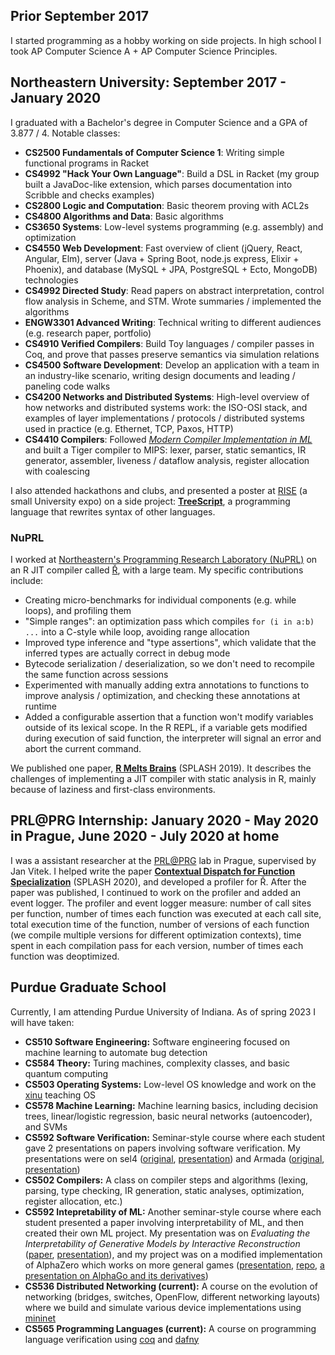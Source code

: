 ## Prior September 2017

I started programming as a hobby working on side projects. In high school I took AP Computer Science A + AP Computer Science Principles.

## Northeastern University: September 2017 - January 2020

I graduated with a Bachelor's degree in Computer Science and a GPA of 3.877 / 4. Notable classes:

- **CS2500 Fundamentals of Computer Science 1**: Writing simple functional programs in Racket
- **CS4992 "Hack Your Own Language"**: Build a DSL in Racket (my group built a JavaDoc-like extension, which parses documentation into Scribble and checks examples)
- **CS2800 Logic and Computation**: Basic theorem proving with ACL2s
- **CS4800 Algorithms and Data**: Basic algorithms
- **CS3650 Systems**: Low-level systems programming (e.g. assembly) and optimization
- **CS4550 Web Development**: Fast overview of client (jQuery, React, Angular, Elm), server (Java + Spring Boot, node.js express, Elixir + Phoenix), and database (MySQL + JPA, PostgreSQL + Ecto, MongoDB) technologies
- **CS4992 Directed Study**: Read papers on abstract interpretation, control flow analysis in Scheme, and STM. Wrote summaries / implemented the algorithms
- **ENGW3301 Advanced Writing**: Technical writing to different audiences (e.g. research paper, portfolio)
- **CS4910 Verified Compilers**: Build Toy languages / compiler passes in Coq, and prove that passes preserve semantics via simulation relations
- **CS4500 Software Development**: Develop an application with a team in an industry-like scenario, writing design documents and leading / paneling code walks
- **CS4200 Networks and Distributed Systems**: High-level overview of how networks and distributed systems work: the ISO-OSI stack, and examples of layer implementations / protocols / distributed systems used in practice (e.g. Ethernet, TCP, Paxos, HTTP)
- **CS4410 Compilers**: Followed *[Modern Compiler Implementation in ML](https://www.amazon.com/Modern-Compiler-Implementation-Andrew-Appel-ebook/dp/B00D2WQAE8)* and built a Tiger compiler to MIPS: lexer, parser, static semantics, IR generator, assembler, liveness / dataflow analysis, register allocation with coalescing

I also attended hackathons and clubs, and presented a poster at [RISE](https://www.northeastern.edu/rise/) (a small University expo) on a side project: [**TreeScript**](https://github.com/jakobeha/treescript), a programming language that rewrites syntax of other languages.

### NuPRL

I worked at [Northeastern's Programming Research Laboratory (NuPRL)](http://prl.ccs.neu.edu/) on an R JIT compiler called [Ř](https://github.com/reactorlabs/rir), with a large team. My specific contributions include:

- Creating micro-benchmarks for individual components (e.g. while loops), and profiling them
- "Simple ranges": an optimization pass which compiles `for (i in a:b) ...` into a C-style while loop, avoiding range allocation
- Improved type inference and "type assertions", which validate that the inferred types are actually correct in debug mode
- Bytecode serialization / deserialization, so we don't need to recompile the same function across sessions
- Experimented with manually adding extra annotations to functions to improve analysis / optimization, and checking these annotations at runtime
- Added a configurable assertion that a function won't modify variables outside of its lexical scope. In the R REPL, if a variable gets modified during execution of said function, the interpreter will signal an error and abort the current command.

We published one paper, **[R Melts Brains](https://arxiv.org/abs/1907.05118)** (SPLASH 2019). It describes the challenges of implementing a JIT compiler with static analysis in R, mainly because of laziness and first-class environments.

## PRL@PRG Internship: January 2020 - May 2020 in Prague, June 2020 - July 2020 at home

I was a assistant researcher at the [<PRL@PRG>](https://prl-prg.github.io/) lab in Prague, supervised by Jan Vitek. I helped write the paper **[Contextual Dispatch for Function Specialization](http://janvitek.org/pubs/oopsla20-cd.pdf)** (SPLASH 2020), and developed a profiler for Ř. After the paper was published, I continued to work on the profiler and added an event logger. The profiler and event logger measure: number of call sites per function, number of times each function was executed at each call site, total execution time of the function, number of versions of each function (we compile multiple versions for different optimization contexts), time spent in each compilation pass for each version, number of times each function was deoptimized.

## Purdue Graduate School

Currently, I am attending Purdue University of Indiana. As of spring 2023 I will have taken:

- **CS510 Software Engineering:** Software engineering focused on machine learning to automate bug detection
- **CS584 Theory:** Turing machines, complexity classes, and basic quantum computing
- **CS503 Operating Systems:** Low-level OS knowledge and work on the [xinu](https://xinu.cs.purdue.edu/) teaching OS
- **CS578 Machine Learning:** Machine learning basics, including decision trees, linear/logistic regression, basic neural networks (autoencoder), and SVMs
- **CS592 Software Verification:** Seminar-style course where each student gave 2 presentations on papers involving software verification. My presentations were on sel4 ([original](http://web1.cs.columbia.edu/~junfeng/09fa-e6998/papers/sel4.pdf), [presentation](https://docs.google.com/presentation/d/1Cgm3cl_Gif4f-0eH8EJ5QqVfMcyiubmEbs0kUnBK8Vo/view
  )) and Armada ([original](https://www.microsoft.com/en-us/research/publication/armada-low-effort-verification-of-high-performance-concurrent-programs/), [presentation](https://docs.google.com/presentation/d/1maUgRxwgRZFYOwerFPz93Cy9lTQOTWJFiLqqCIOmdZM/view))
- **CS502 Compilers:** A class on compiler steps and algorithms (lexing, parsing, type checking, IR generation, static analyses, optimization, register allocation, etc.)
- **CS592 Intepretability of ML:** Another seminar-style course where each student presented a paper involving interpretability of ML, and then created their own ML project. My presentation was on *Evaluating the Interpretability of Generative Models by Interactive Reconstruction* ([paper](https://arxiv.org/pdf/2102.01264), [presentation](https://docs.google.com/presentation/d/1NcmwGHCLBI81ssHzHllBpjRU_mrTM_xVs2A5dl49ALY/view)), and my project was on a modified implementation of AlphaZero which works on more general games ([presentation](https://docs.google.com/presentation/d/1ktt_2jE_DIQh3v-QaaWQfa3SbtFmu-c-LJC9pKUUkX8/view), [repo](https://github.com/Jakobeha/cge-ai), [a presentation on AlphaGo and its derivatives](https://docs.google.com/presentation/d/134bZdCOJR_RqtQYQ0bZaiAQbjQEjWe5V-gmtI5EBvPg/view))
- **CS536 Distributed Networking (current):** A course on the evolution of networking (bridges, switches, OpenFlow, different networking layouts) where we build and simulate various device implementations using [mininet](http://mininet.org/)
- **CS565 Programming Languages (current):** A course on programming language verification using [coq](https://coq.inria.fr/) and [dafny](https://www.microsoft.com/en-us/research/project/dafny-a-language-and-program-verifier-for-functional-correctness/)
